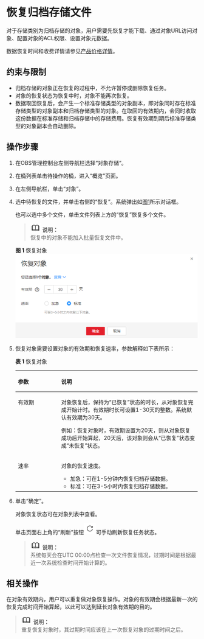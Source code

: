 # 恢复归档存储文件<a name="zh-cn_topic_0066088813"></a>

对于存储类别为归档存储的对象，用户需要先恢复才能下载、通过对象URL访问对象、配置对象的ACL权限、设置对象元数据。

数据恢复时间和收费详情请参见[产品价格详情](https://support.huaweicloud.com/pro_price/index.html#obs_detail)。

## 约束与限制<a name="section4893296416482"></a>

-   归档存储的对象正在恢复的过程中，不允许暂停或删除恢复任务。
-   对象的恢复状态为恢复中时，对象不能再次恢复。
-   数据取回恢复后，会产生一个标准存储类型的对象副本，即对象同时存在标准存储类型的对象副本和归档存储类型的对象。在取回的有效期内，会同时收取这份数据在标准存储和归档存储中的存储费用。恢复有效期到期后标准存储类型的对象副本会自动删除。

## 操作步骤<a name="section43802063165115"></a>

1.  在OBS管理控制台左侧导航栏选择“对象存储“。
2.  在桶列表单击待操作的桶，进入“概览”页面。
3.  在左侧导航栏，单击“对象”。
4.  选中待恢复的文件，并单击右侧的“恢复”。系统弹出如[图1](#fig37793164192736)所示对话框。

    也可以选中多个文件，单击文件列表上方的“恢复”恢复多个文件。

    >![](public_sys-resources/icon-note.gif) **说明：**   
    >恢复中的对象不能加入批量恢复文件中。  

    **图 1**  恢复对象<a name="fig37793164192736"></a>  
    ![](figures/恢复对象.png "恢复对象")

5.  恢复对象需要设置对象的有效期和恢复速率，参数解释如下表所示：

    **表 1**  恢复对象

    <a name="table54198450164622"></a>
    <table><thead align="left"><tr id="row20202933164622"><th class="cellrowborder" valign="top" width="23.68%" id="mcps1.2.3.1.1"><p id="p25824852164622"><a name="p25824852164622"></a><a name="p25824852164622"></a>参数</p>
    </th>
    <th class="cellrowborder" valign="top" width="76.32%" id="mcps1.2.3.1.2"><p id="p11438256164622"><a name="p11438256164622"></a><a name="p11438256164622"></a>说明</p>
    </th>
    </tr>
    </thead>
    <tbody><tr id="row63287564164622"><td class="cellrowborder" valign="top" width="23.68%" headers="mcps1.2.3.1.1 "><p id="p26019055164622"><a name="p26019055164622"></a><a name="p26019055164622"></a>有效期</p>
    </td>
    <td class="cellrowborder" valign="top" width="76.32%" headers="mcps1.2.3.1.2 "><p id="p27168719164622"><a name="p27168719164622"></a><a name="p27168719164622"></a>对象恢复后，保持为“已恢复”状态的时长，从对象恢复完成开始计时。有效期时长可设置1-30天的整数。系统默认有效期为30天。</p>
    <p id="p43191881164622"><a name="p43191881164622"></a><a name="p43191881164622"></a>例如：恢复对象时，有效期设置为20天，则从对象恢复成功后开始算起，20天后，该对象则会从“已恢复”状态变成“未恢复”状态。</p>
    </td>
    </tr>
    <tr id="row53182611164622"><td class="cellrowborder" valign="top" width="23.68%" headers="mcps1.2.3.1.1 "><p id="p12824228164622"><a name="p12824228164622"></a><a name="p12824228164622"></a>速率</p>
    </td>
    <td class="cellrowborder" valign="top" width="76.32%" headers="mcps1.2.3.1.2 "><p id="p32129513164622"><a name="p32129513164622"></a><a name="p32129513164622"></a>对象的恢复速度。</p>
    <a name="ul20730162164622"></a><a name="ul20730162164622"></a><ul id="ul20730162164622"><li>加急：可在1-5分钟内恢复归档存储数据。</li><li>标准：可在3-5小时内恢复归档存储数据。</li></ul>
    </td>
    </tr>
    </tbody>
    </table>

6.  单击“确定”。

    对象恢复状态可在对象列表中查看。

    单击页面右上角的“刷新”按钮![](figures/icon-fresh.png)可手动刷新恢复任务状态。

    >![](public_sys-resources/icon-note.gif) **说明：**   
    >系统每天会在UTC 00:00点检查一次文件恢复情况，过期时间是根据最近一次系统检查时间开始计算的。  


## 相关操作<a name="section5638548116548"></a>

在对象有效期内，用户可以重复做对象恢复操作。对象的有效期会根据最新一次的恢复完成时间开始算起，以此可以达到延长对象有效期的目的。

>![](public_sys-resources/icon-note.gif) **说明：**   
>重复恢复对象时，其过期时间应该在上一次恢复对象的过期时间之后。  

